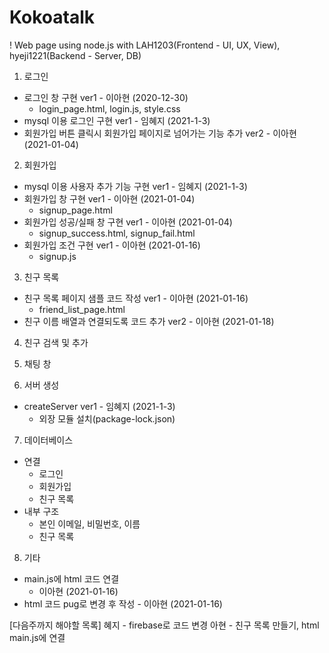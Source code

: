 # Kokoatalk
! Web page using node.js
with LAH1203(Frontend - UI, UX, View), hyeji1221(Backend - Server, DB)

1. 로그인
  - 로그인 창 구현 ver1 - 이아현 (2020-12-30)
    + login_page.html, login.js, style.css
  - mysql 이용 로그인 구현 ver1 - 임혜지 (2021-1-3) 
  - 회원가입 버튼 클릭시 회원가입 페이지로 넘어가는 기능 추가 ver2 - 이아현 (2021-01-04)

2. 회원가입
  - mysql 이용 사용자 추가 기능 구현 ver1 - 임혜지 (2021-1-3)
  - 회원가입 창 구현 ver1 - 이아현 (2021-01-04)
    + signup_page.html
  - 회원가입 성공/실패 창 구현 ver1 - 이아현 (2021-01-04)
    + signup_success.html, signup_fail.html
  - 회원가입 조건 구현 ver1 - 이아현 (2021-01-16)
    + signup.js

3. 친구 목록
  - 친구 목록 페이지 샘플 코드 작성 ver1 - 이아현 (2021-01-16)
    + friend_list_page.html
  - 친구 이름 배열과 연결되도록 코드 추가 ver2 - 이아현 (2021-01-18)

4. 친구 검색 및 추가

5. 채팅 창

6. 서버 생성
  - createServer ver1 - 임혜지 (2021-1-3)
    + 외장 모듈 설치(package-lock.json)

7. 데이터베이스
  - 연결
    + 로그인
    + 회원가입
    + 친구 목록
  - 내부 구조
    + 본인 이메일, 비밀번호, 이름
    + 친구 목록

8. 기타
  - main.js에 html 코드 연결
    + 이아현 (2021-01-16)
  - html 코드 pug로 변경 후 작성 - 이아현 (2021-01-16)

[다음주까지 해야할 목록]
혜지 - firebase로 코드 변경
아현 - 친구 목록 만들기, html main.js에 연결
